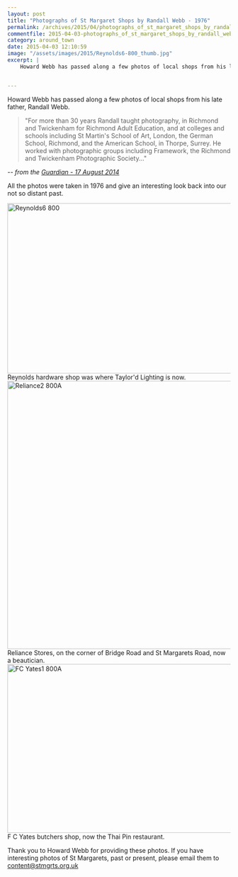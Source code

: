 ```yaml
---
layout: post
title: "Photographs of St Margaret Shops by Randall Webb - 1976"
permalink: /archives/2015/04/photographs_of_st_margaret_shops_by_randall_webb_1.html
commentfile: 2015-04-03-photographs_of_st_margaret_shops_by_randall_webb_1
category: around_town
date: 2015-04-03 12:10:59
image: "/assets/images/2015/Reynolds6-800_thumb.jpg"
excerpt: |
    Howard Webb has passed along a few photos of local shops from his late father, Randall Webb.


---
```


Howard Webb has passed along a few photos of local shops from his late father, Randall Webb.

> "For more than 30 years Randall taught photography, in Richmond and Twickenham for Richmond Adult Education, and at colleges and schools including St Martin's School of Art, London, the German School, Richmond, and the American School, in Thorpe, Surrey. He worked with photographic groups including Framework, the Richmond and Twickenham Photographic Society..."

<cite>-- from the [Guardian - 17 August 2014](http://www.theguardian.com/artanddesign/2014/aug/17/randall-webb-obituary.</cite>)

All the photos were taken in 1976 and give an interesting look back into our not so distant past.

<div markdown="1" class="img_caption center">
<a href="/assets/images/2015/Reynolds6-800.jpg" title="See larger version of - Reynolds6 800"><img src="/assets/images/2015/Reynolds6-800_thumb.jpg" width="600" height="384" alt="Reynolds6 800" class="photo" /></a>
<span>Reynolds hardware shop was where Taylor'd Lighting is now.</span>
</div>

<div markdown="1" class="img_caption center">
<a href="/assets/images/2015/Reliance2-800A.jpg" title="See larger version of - Reliance2 800A"><img src="/assets/images/2015/Reliance2-800A_thumb.jpg" width="600" height="605" alt="Reliance2 800A" class="photo" /></a>
<span>Reliance Stores, on the corner of Bridge Road and St Margarets Road, now a beautician.</span>

</div>
<div markdown="1" class="img_caption center">
<a href="/assets/images/2015/FC_Yates1-800A.jpg" title="See larger version of - FC Yates1 800A"><img src="/assets/images/2015/FC_Yates1-800A_thumb.jpg" width="600" height="381" alt="FC Yates1 800A" class="photo " /></a>
<span>F C Yates butchers shop, now the Thai Pin restaurant.</span>

</div>

Thank you to Howard Webb for providing these photos. If you have interesting photos of St Margarets, past or present, please email them to [content@stmgrts.org.uk](mailto:content@stmgrts.org.uk)

